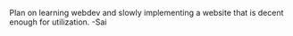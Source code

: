 Plan on learning webdev and slowly implementing a website that is 
decent enough for utilization.
-Sai








